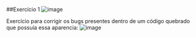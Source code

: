 ##Exercício 1
![image](https://user-images.githubusercontent.com/127205957/230788058-acd30671-771d-4141-bc13-5680f951bc73.png)




Exercício para corrigir os bugs presentes dentro de um código quebrado que possuía essa aparencia: 
![image](https://user-images.githubusercontent.com/127205957/230787857-5dbcde24-0ec9-4665-ac45-928abbc89b04.png)

